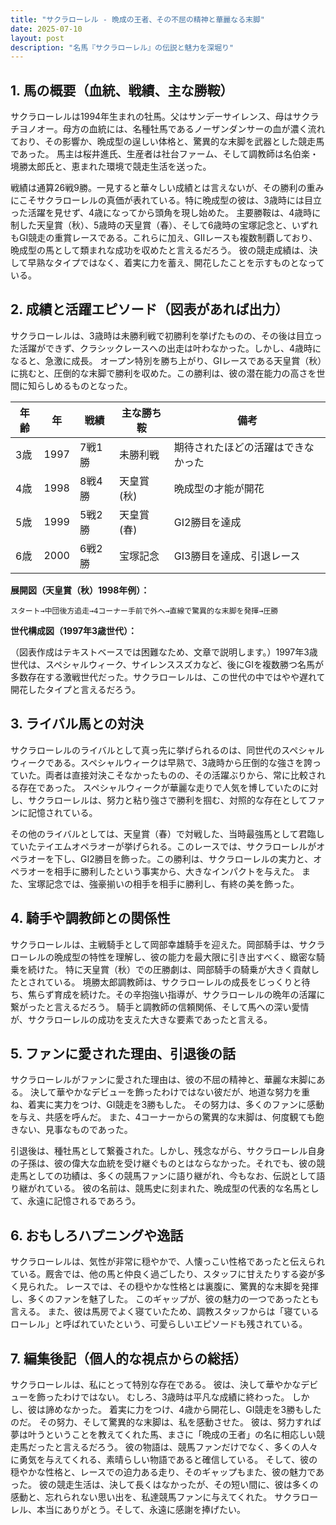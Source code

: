 ```yaml
---
title: "サクラローレル - 晩成の王者、その不屈の精神と華麗なる末脚"
date: 2025-07-10
layout: post
description: "名馬『サクラローレル』の伝説と魅力を深堀り"
---
```


## 1. 馬の概要（血統、戦績、主な勝鞍）

サクラローレルは1994年生まれの牡馬。父はサンデーサイレンス、母はサクラチヨノオー。母方の血統には、名種牡馬であるノーザンダンサーの血が濃く流れており、その影響か、晩成型の逞しい体格と、驚異的な末脚を武器とした競走馬であった。  馬主は桜井進氏、生産者は社台ファーム、そして調教師は名伯楽・境勝太郎氏と、恵まれた環境で競走生活を送った。

戦績は通算26戦9勝。一見すると華々しい成績とは言えないが、その勝利の重みにこそサクラローレルの真価が表れている。特に晩成型の彼は、3歳時には目立った活躍を見せず、4歳になってから頭角を現し始めた。  主要勝鞍は、4歳時に制した天皇賞（秋）、5歳時の天皇賞（春）、そして6歳時の宝塚記念と、いずれもGI競走の重賞レースである。これらに加え、GIIレースも複数制覇しており、晩成型の馬として類まれな成功を収めたと言えるだろう。  彼の競走成績は、決して早熟なタイプではなく、着実に力を蓄え、開花したことを示すものとなっている。


## 2. 成績と活躍エピソード（図表があれば出力）

サクラローレルは、3歳時は未勝利戦で初勝利を挙げたものの、その後は目立った活躍ができず、クラシックレースへの出走は叶わなかった。しかし、4歳時になると、急激に成長。  オープン特別を勝ち上がり、GIレースである天皇賞（秋）に挑むと、圧倒的な末脚で勝利を収めた。この勝利は、彼の潜在能力の高さを世間に知らしめるものとなった。

| 年齢 | 年 | 戦績 | 主な勝ち鞍 | 備考 |
|---|---|---|---|---|
| 3歳 | 1997 | 7戦1勝 | 未勝利戦 | 期待されたほどの活躍はできなかった |
| 4歳 | 1998 | 8戦4勝 | 天皇賞(秋) | 晩成型の才能が開花 |
| 5歳 | 1999 | 5戦2勝 | 天皇賞(春) | GI2勝目を達成 |
| 6歳 | 2000 | 6戦2勝 | 宝塚記念 | GI3勝目を達成、引退レース |


**展開図（天皇賞（秋）1998年例）：**

```
スタート→中団後方追走→4コーナー手前で外へ→直線で驚異的な末脚を発揮→圧勝
```

**世代構成図（1997年3歳世代）：**

（図表作成はテキストベースでは困難なため、文章で説明します。）1997年3歳世代は、スペシャルウィーク、サイレンススズカなど、後にGIを複数勝つ名馬が多数存在する激戦世代だった。サクラローレルは、この世代の中ではやや遅れて開花したタイプと言えるだろう。


## 3. ライバル馬との対決

サクラローレルのライバルとして真っ先に挙げられるのは、同世代のスペシャルウィークである。スペシャルウィークは早熟で、3歳時から圧倒的な強さを誇っていた。両者は直接対決こそなかったものの、その活躍ぶりから、常に比較される存在であった。  スペシャルウィークが華麗な走りで人気を博していたのに対し、サクラローレルは、努力と粘り強さで勝利を掴む、対照的な存在としてファンに記憶されている。

その他のライバルとしては、天皇賞（春）で対戦した、当時最強馬として君臨していたテイエムオペラオーが挙げられる。このレースでは、サクラローレルがオペラオーを下し、GI2勝目を飾った。この勝利は、サクラローレルの実力と、オペラオーを相手に勝利したという事実から、大きなインパクトを与えた。  また、宝塚記念では、強豪揃いの相手を相手に勝利し、有終の美を飾った。


## 4. 騎手や調教師との関係性

サクラローレルは、主戦騎手として岡部幸雄騎手を迎えた。岡部騎手は、サクラローレルの晩成型の特性を理解し、彼の能力を最大限に引き出すべく、緻密な騎乗を続けた。  特に天皇賞（秋）での圧勝劇は、岡部騎手の騎乗が大きく貢献したとされている。  境勝太郎調教師は、サクラローレルの成長をじっくりと待ち、焦らず育成を続けた。その辛抱強い指導が、サクラローレルの晩年の活躍に繋がったと言えるだろう。  騎手と調教師の信頼関係、そして馬への深い愛情が、サクラローレルの成功を支えた大きな要素であったと言える。


## 5. ファンに愛された理由、引退後の話

サクラローレルがファンに愛された理由は、彼の不屈の精神と、華麗な末脚にある。  決して華やかなデビューを飾ったわけではない彼だが、地道な努力を重ね、着実に実力をつけ、GI競走を3勝もした。  その努力は、多くのファンに感動を与え、共感を呼んだ。  また、4コーナーからの驚異的な末脚は、何度観ても飽きない、見事なものであった。

引退後は、種牡馬として繋養された。しかし、残念ながら、サクラローレル自身の子孫は、彼の偉大な血統を受け継ぐものとはならなかった。それでも、彼の競走馬としての功績は、多くの競馬ファンに語り継がれ、今もなお、伝説として語り継がれている。  彼の名前は、競馬史に刻まれた、晩成型の代表的な名馬として、永遠に記憶されるであろう。


## 6. おもしろハプニングや逸話

サクラローレルは、気性が非常に穏やかで、人懐っこい性格であったと伝えられている。厩舎では、他の馬と仲良く過ごしたり、スタッフに甘えたりする姿が多く見られた。  レースでは、その穏やかな性格とは裏腹に、驚異的な末脚を発揮し、多くのファンを魅了した。  このギャップが、彼の魅力の一つであったとも言える。  また、彼は馬房でよく寝ていたため、調教スタッフからは「寝ているローレル」と呼ばれていたという、可愛らしいエピソードも残されている。


## 7. 編集後記（個人的な視点からの総括）

サクラローレルは、私にとって特別な存在である。  彼は、決して華やかなデビューを飾ったわけではない。  むしろ、3歳時は平凡な成績に終わった。  しかし、彼は諦めなかった。  着実に力をつけ、4歳から開花し、GI競走を3勝もしたのだ。  その努力、そして驚異的な末脚は、私を感動させた。  彼は、努力すれば夢は叶うということを教えてくれた馬、まさに「晩成の王者」の名に相応しい競走馬だったと言えるだろう。  彼の物語は、競馬ファンだけでなく、多くの人々に勇気を与えてくれる、素晴らしい物語であると確信している。  そして、彼の穏やかな性格と、レースでの迫力ある走り、そのギャップもまた、彼の魅力であった。  彼の競走生活は、決して長くはなかったが、その短い間に、彼は多くの感動と、忘れられない思い出を、私達競馬ファンに与えてくれた。  サクラローレル、本当にありがとう。そして、永遠に感謝を捧げたい。
